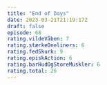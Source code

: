 ```yaml
---
title: "End of Days"
date: 2023-03-21T21:19:17Z
draft: false
episode: 68
rating.vildeVåben: 7
rating.stærkeOneliners: 6
rating.fedSkurk: 9
rating.episkAction: 6
rating.barHudOgStoreMuskler: 6
rating.total: 26
---
```



